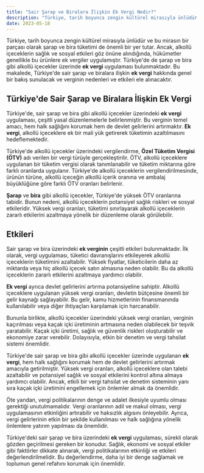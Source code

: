 ```yaml
---
title: "Sair Şarap ve Biralara İlişkin Ek Vergi Nedir?"
description: "Türkiye, tarih boyunca zengin kültürel mirasıyla ünlüdür ve bu mirasın bir parçası olarak şarap ve bira tüketimi de önemli bir yer tutar"
date: 2023-05-18
---
```


Türkiye, tarih boyunca zengin kültürel mirasıyla ünlüdür ve bu mirasın bir parçası olarak şarap ve bira tüketimi de
önemli bir yer tutar. Ancak, alkollü içeceklerin sağlık ve sosyal etkileri göz önüne alındığında, hükümetler genellikle
bu ürünlere ek vergiler uygulamıştır. Türkiye'de de şarap ve bira gibi alkollü içecekler üzerinde **ek vergi**
uygulaması bulunmaktadır. Bu makalede, Türkiye'de sair şarap ve biralara ilişkin **ek vergi** hakkında genel bir bakış
sunulacak ve verginin nedenleri ve etkileri ele alınacaktır.

## Türkiye'de Sair Şarap ve Biralara İlişkin Ek Vergi

Türkiye'de, sair şarap ve bira gibi alkollü içecekler üzerindeki **ek vergi** uygulaması, çeşitli yasal düzenlemelerle
belirlenmiştir. Bu verginin temel amacı, hem halk sağlığını korumak hem de devlet gelirlerini artırmaktır. **Ek vergi**,
alkollü içeceklere ek bir mali yük getirerek tüketimin azaltılmasını hedeflemektedir.

Türkiye'de alkollü içecekler üzerindeki vergilendirme, **Özel Tüketim Vergisi (ÖTV)** adı verilen bir vergi türüyle
gerçekleştirilir. ÖTV, alkollü içeceklere uygulanan bir tüketim vergisi olarak tanımlanabilir ve tüketim miktarına göre
farklı oranlarda uygulanır. Türkiye'de alkollü içeceklerin vergilendirilmesinde, ürünün türüne, alkollü içeceğin alkollü
içerik oranına ve ambalaj büyüklüğüne göre farklı ÖTV oranları belirlenir.

**Şarap** ve **bira** gibi alkollü içecekler, Türkiye'de yüksek ÖTV oranlarına tabidir. Bunun nedeni, alkollü
içeceklerin potansiyel sağlık riskleri ve sosyal etkileridir. Yüksek vergi oranları, tüketimi sınırlayarak alkollü
içeceklerin zararlı etkilerini azaltmaya yönelik bir düzenleme olarak görülebilir.

## Etkileri

Sair şarap ve bira üzerindeki **ek verginin** çeşitli etkileri bulunmaktadır. İlk olarak, vergi uygulaması, tüketici
davranışlarını etkileyerek alkollü içeceklerin tüketimini azaltabilir. Yüksek fiyatlar, tüketicilerin daha az miktarda
veya hiç alkollü içecek satın almasına neden olabilir. Bu da alkollü içeceklerin zararlı etkilerini azaltmaya yardımcı olabilir.

**Ek vergi** ayrıca devlet gelirlerini artırma potansiyeline sahiptir. Alkollü içeceklere uygulanan yüksek vergi
oranları, devletin bütçesine önemli bir gelir kaynağı sağlayabilir. Bu gelir, kamu hizmetlerinin finansmanında
kullanılabilir veya diğer ihtiyaçları karşılamak için harcanabilir.

Bununla birlikte, alkollü içecekler üzerindeki yüksek vergi oranları, verginin kaçırılması veya kaçak içki üretiminin
artmasına neden olabilecek bir teşvik yaratabilir. Kaçak içki üretimi, sağlık ve güvenlik riskleri oluşturabilir ve
ekonomiye zarar verebilir. Dolayısıyla, etkin bir denetim ve vergi tahsilat sistemi önemlidir.

Türkiye'de sair şarap ve bira gibi alkollü içecekler üzerinde uygulanan **ek vergi**, hem halk sağlığını korumak hem de
devlet gelirlerini artırmak amacıyla getirilmiştir. Yüksek vergi oranları, alkollü içeceklere olan talebi azaltabilir ve
potansiyel sağlık ve sosyal etkilerini kontrol altına almaya yardımcı olabilir. Ancak, etkili bir vergi tahsilat ve
denetim sisteminin yanı sıra kaçak içki üretimini engellemek için önlemler almak da önemlidir.

Öte yandan, vergi politikalarının denge ve adalet ilkesiyle uyumlu olması gerektiği unutulmamalıdır. Vergi oranlarının
adil ve makul olması, vergi uygulamasının etkinliğini artırabilir ve haksızlık algısını önleyebilir. Ayrıca, vergi
gelirlerinin etkin bir şekilde kullanılması ve halk sağlığına yönelik önlemlere yatırım yapılması da önemlidir.

Türkiye'deki sair şarap ve bira üzerindeki **ek vergi** uygulaması, sürekli olarak gözden geçirilmesi gereken bir
konudur. Sağlık, ekonomi ve sosyal etkiler gibi faktörler dikkate alınarak, vergi politikalarının etkinliği ve etkileri
değerlendirilmelidir. Bu değerlendirme, daha iyi bir denge sağlamak ve toplumun genel refahını korumak için önemlidir.
